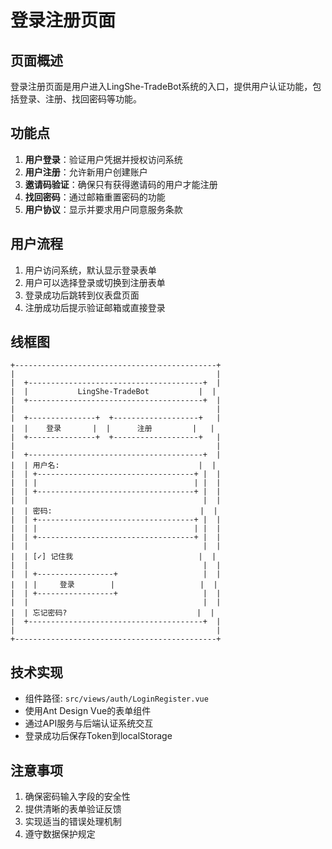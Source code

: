 # 登录注册页面

## 页面概述
登录注册页面是用户进入LingShe-TradeBot系统的入口，提供用户认证功能，包括登录、注册、找回密码等功能。

## 功能点
1. **用户登录**：验证用户凭据并授权访问系统
2. **用户注册**：允许新用户创建账户
3. **邀请码验证**：确保只有获得邀请码的用户才能注册
4. **找回密码**：通过邮箱重置密码的功能
5. **用户协议**：显示并要求用户同意服务条款

## 用户流程
1. 用户访问系统，默认显示登录表单
2. 用户可以选择登录或切换到注册表单
3. 登录成功后跳转到仪表盘页面
4. 注册成功后提示验证邮箱或直接登录

## 线框图

```
+---------------------------------------------+
|                                             |
|  +---------------------------------------+  |
|  |           LingShe-TradeBot           |  |
|  +---------------------------------------+  |
|                                             |
|  +---------------+  +-------------------+   |
|  |    登录       |  |      注册         |   |
|  +---------------+  +-------------------+   |
|                                             |
|  +---------------------------------------+  |
|  | 用户名:                               |  |
|  | +-----------------------------------+ |  |
|  | |                                   | |  |
|  | +-----------------------------------+ |  |
|  |                                       |  |
|  | 密码:                                 |  |
|  | +-----------------------------------+ |  |
|  | |                                   | |  |
|  | +-----------------------------------+ |  |
|  |                                       |  |
|  | [✓] 记住我                            |  |
|  |                                       |  |
|  | +-----------------+                   |  |
|  | |     登录        |                   |  |
|  | +-----------------+                   |  |
|  |                                       |  |
|  | 忘记密码?                             |  |
|  +---------------------------------------+  |
|                                             |
+---------------------------------------------+
```

## 技术实现
- 组件路径: `src/views/auth/LoginRegister.vue`
- 使用Ant Design Vue的表单组件
- 通过API服务与后端认证系统交互
- 登录成功后保存Token到localStorage

## 注意事项
1. 确保密码输入字段的安全性
2. 提供清晰的表单验证反馈
3. 实现适当的错误处理机制
4. 遵守数据保护规定 